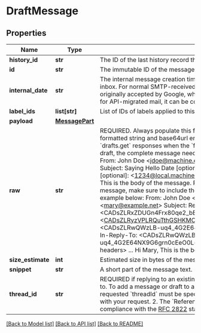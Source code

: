 # DraftMessage

## Properties
Name | Type | Description | Notes
------------ | ------------- | ------------- | -------------
**history_id** | **str** | The ID of the last history record that modified this message. | [optional] 
**id** | **str** | The immutable ID of the message. | [optional] 
**internal_date** | **str** | The internal message creation timestamp (epoch ms), which determines ordering in the inbox. For normal SMTP-received email, this represents the time the message was originally accepted by Google, which is more reliable than the &#x60;Date&#x60; header. However, for API-migrated mail, it can be configured by client to be based on the &#x60;Date&#x60; header. | [optional] 
**label_ids** | **list[str]** | List of IDs of labels applied to this message. | [optional] 
**payload** | [**MessagePart**](MessagePart.md) |  | [optional] 
**raw** | **str** | REQUIRED. Always populate this field. Make this entire email message in an RFC 2822 formatted string and base64url encoded string. Returned in &#x60;messages.get&#x60; and &#x60;drafts.get&#x60; responses when the &#x60;format&#x3D;byte&#x60; parameter is supplied. When creating a draft, the complete message needs to be passed in the raw parameter, see the example: From: John Doe &lt;jdoe@machine.example&gt; To: Mary Smith &lt;mary@example.net&gt; Subject: Saying Hello  Date [optional]: Fri, 21 Nov 1997 09:55:06 -0600 Message-ID [optional]: &lt;1234@local.machine.example&gt; ...&lt;other RFC 2822 headers&gt; ...  Hi Mary,  This is the body of the message.  Regards, John Doe  If you are replying to an existing message, make sure to include the &#x60;References&#x60; and &#x60;In-Reply-To&#x60; headers. See the example below: From: John Doe &lt;jdoe@machine.example&gt; To: Mary Smith &lt;mary@example.net&gt; Subject: Re: Saying Hello  References: &lt;CADsZLRxZDUGn4Frx80qe2_bE5H5bQhgcqGk&#x3D;GwFN9gs7Z_8oZw@mail.gmail.com&gt; &lt;CADsZLRyzVPLRQuTthGSHKMCXL7Ora1jNW7h0jvoNgR+hU59BYg@mail.gmail.com&gt; &lt;CADsZLRwQWzLB-uq4_4G2E64NX9G6grn0cEeO0L&#x3D;avY7ajzuAFg@mail.gmail.com&gt; In-Reply-To: &lt;CADsZLRwQWzLB-uq4_4G2E64NX9G6grn0cEeO0L&#x3D;avY7ajzuAFg@mail.gmail.com&gt; ...&lt;other RFC 2822 headers&gt; ...  Hi Mary,  This is the body of the message.  Regards, John Doe  | [optional] 
**size_estimate** | **int** | Estimated size in bytes of the message. | [optional] 
**snippet** | **str** | A short part of the message text. | [optional] 
**thread_id** | **str** | REQUIRED if replying to an existing message. The ID of the thread the message belongs to. To add a message or draft to a thread, the following criteria must be met: 1. The requested &#x60;threadId&#x60; must be specified on the &#x60;Message&#x60; or &#x60;Draft.Message&#x60; you supply with your request. 2. The &#x60;References&#x60; and &#x60;In-Reply-To&#x60; headers must be set in compliance with the [RFC 2822](https://tools.ietf.org/html/rfc2822) standard. 3. The &#x60;Subject&#x60; headers must match.  | [optional] 

[[Back to Model list]](../README.md#documentation-for-models) [[Back to API list]](../README.md#documentation-for-api-endpoints) [[Back to README]](../README.md)

